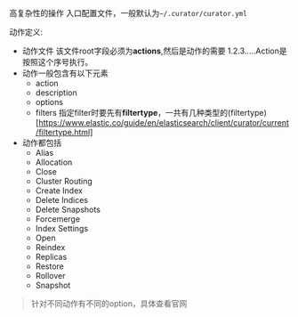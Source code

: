 高复杂性的操作
入口配置文件，一般默认为`~/.curator/curator.yml`

动作定义:
- 动作文件
  该文件root字段必须为**actions**,然后是动作的需要 1.2.3.....Action是按照这个序号执行。
- 动作一般包含有以下元素
  - action
  - description
  - options
  - filters
指定filter时要先有**filtertype**，一共有几种类型的(filtertype)[https://www.elastic.co/guide/en/elasticsearch/client/curator/current/filtertype.html]
- 动作都包括
  - Alias
  - Allocation
  - Close
  - Cluster Routing
  - Create Index
  - Delete Indices
  - Delete Snapshots
  - Forcemerge
  - Index Settings
  - Open
  - Reindex
  - Replicas
  - Restore
  - Rollover
  - Snapshot
> 针对不同动作有不同的option，具体查看官网
